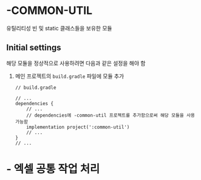 # -COMMON-UTIL
유틸리티성 빈 및 static 클래스들을 보유한 모듈



## Initial settings
해당 모듈을 정상적으로 사용하려면 다음과 같은 설정을 해야 함
1.  메인 프로젝트의 `build.gradle` 파일에 모듈 추가  
	``` GRADLE  
	// build.gradle

	// ...
	dependencies {
		// ...
		// dependencies에 -common-util 프로젝트를 추가함으로써 해당 모듈을 사용 가능함
		implementation project(':common-util')
		// ...
	}
	// ...
	```


# - 엑셀 공통 작업 처리
